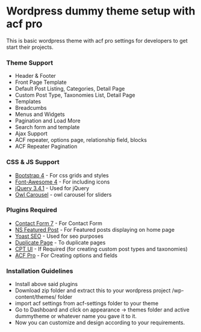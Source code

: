 # Wordpress dummy theme setup with acf pro

This is basic wordpress theme with acf pro settings for developers to get start their projects.

### Theme Support

* Header & Footer
* Front Page Template
* Default Post Listing, Categories, Detail Page
* Custom Post Type, Taxonomies List, Detail Page
* Templates
* Breadcumbs
* Menus and Widgets
* Pagination and Load More
* Search form and template
* Ajax Support
* ACF repeater, options page, relationship field, blocks
* ACF Repeater Pagination


### CSS & JS Support

* [Bootstrap 4](https://getbootstrap.com/docs/4.0/getting-started/download/) - For css grids and styles
* [Font-Awesome 4](https://fontawesome.com/v4.7.0/get-started/) - For including icons
* [jQuery 3.4.1](https://jquery.com/download/) - Used for jQuery
* [Owl Carousel](https://owlcarousel2.github.io/OwlCarousel2/) - owl carousel for sliders



### Plugins Required

* [Contact Form 7](https://wordpress.org/plugins/contact-form-7/) - For Contact Form 
* [NS Featured Post](https://wordpress.org/plugins/ns-featured-posts/) - For Featured posts displaying on home page
* [Yoast SEO](https://wordpress.org/plugins/wordpress-seo/) - Used for seo purposes
* [Duplicate Page](https://wordpress.org/plugins/duplicate-page/) -  To duplicate pages
* [CPT UI](https://wordpress.org/plugins/custom-post-type-ui/) - If Required (for creating custom post types and taxonomies)
* [ACF Pro](https://www.advancedcustomfields.com/pro/) - For Creating options and fields 

### Installation Guidelines

* Install above said plugins
* Download zip folder and extract this to your wordpress project /wp-content/themes/ folder
* import acf settings from acf-settings folder to your theme
* Go to Dashboard and click on appearance -> themes folder and active dummytheme or whatever name you gave it to it.
* Now you can customize and design according to your requirements.
